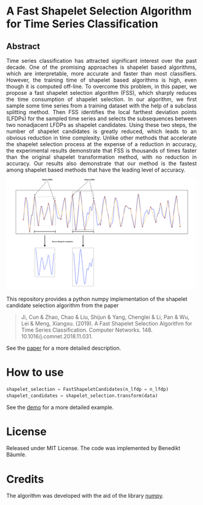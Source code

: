 # A Fast Shapelet Selection Algorithm for Time Series Classification

## Abstract
<p align="justify">
Time series classification has attracted significant interest over the past decade. One of the promising approaches is shapelet based algorithms, which are interpretable, more accurate and faster than most classifiers. However, the training time of shapelet based algorithms is high, even though it is computed off-line. To overcome this problem, in this paper, we propose a fast shapelet selection algorithm (FSS), which sharply reduces the time consumption of shapelet selection. In our algorithm, we first sample some time series from a training dataset with the help of a subclass splitting method. Then FSS identifies the local farthest deviation points (LFDPs) for the sampled time series and selects the subsequences between two nonadjacent LFDPs as shapelet candidates. Using these two steps, the number of shapelet candidates is greatly reduced, which leads to an obvious reduction in time complexity. Unlike other methods that accelerate the shapelet selection process at the expense of a reduction in accuracy, the experimental results demonstrate that FSS is thousands of times faster than the original shapelet transformation method, with no reduction in accuracy. Our results also demonstrate that our method is the fastest among shapelet based methods that have the leading level of accuracy.
</p>

<p align="center">
  <img width="1000" src="./fss-algorithm.png">
</p>

This repository provides a python numpy implementation of the shapelet candidate selection algorithm from the paper
> Ji, Cun & Zhao, Chao & Liu, Shijun & Yang, Chenglei & Li, Pan & Wu, Lei & Meng, Xiangxu. (2019). A Fast Shapelet Selection Algorithm for Time Series Classification. Computer Networks. 148. 10.1016/j.comnet.2018.11.031. 

See the [paper](https://www.sciencedirect.com/science/article/abs/pii/S1389128618312970) for a more detailed description.
# How to use

```python
shapelet_selection = FastShapeletCandidates(n_lfdp = n_lfdp)
shapelet_candidates = shapelet_selection.transform(data)
```
See the [demo](https://github.com/benibaeumle/A-Shapelet-Selection-Algorithm/blob/main/demo/demo.ipynb) for a more 
detailed example.

# License
Released under MIT License. The code was implemented by Benedikt Bäumle.

# Credits
The algorithm was developed with the aid of the library [numpy](https://numpy.org/).
